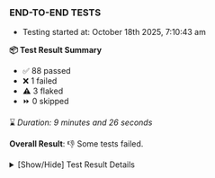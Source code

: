 ### END-TO-END TESTS

- Testing started at: October 18th 2025, 7:10:43 am

**📦 Test Result Summary**

- ✅ 88 passed
- ❌ 1 failed
- ⚠️ 3 flaked
- ⏩ 0 skipped

⌛ _Duration: 9 minutes and 26 seconds_

**Overall Result**: 👎 Some tests failed.



<details>
    <summary>[Show/Hide] Test Result Details</summary>
    <div markdown="1">

| Test | Browser | Test Case | Tags | Result |
| :---: | :---: | :--- | :---: | :---: |
| 1 | chromium-meshery-provider | Add a cluster connection by uploading kubeconfig file |  | ⚠️ |
| 2 | chromium-meshery-provider | deploys a published design to a connected cluster |  | ⚠️ |
| 3 | chromium-local-provider | Import a Model via CSV Import |  | ⚠️ |
| 4 | chromium-local-provider | deploys a published design to a connected cluster |  | ❌ |

</div>
</details>


<!-- To see the full report, please visit our CI/CD pipeline with reporter. -->